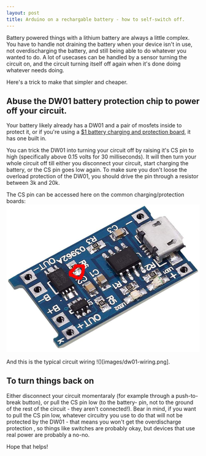 ```yaml
---
layout: post
title: Arduino on a rechargable battery - how to self-switch off.
---
```



Battery powered things with a lithium battery are always a little complex.  You have to handle not draining the battery when your device isn't in use, not overdischarging the battery, and still being able to do whatever you wanted to do.   A lot of usecases can be handled by a sensor turning the circuit on, and the circuit turning itself off again when it's done doing whatever needs doing.


Here's a trick to make that simpler and cheaper.

## Abuse the DW01 battery protection chip to power off your circuit.

Your battery likely already has a DW01 and a pair of mosfets inside to protect it, or if you're using a [$1 battery charging and protection board](https://amzn.to/2UEzf6E),  it has one built in.

You can trick the DW01 into turning your circuit off by raising it's CS pin to high (specifically above 0.15 volts for 30 milliseconds).  It will then turn your whole circuit off till either you disconnect your circuit, start charging the battery, or the CS pin goes low again.   To make sure you don't loose the overload protection of the DW01, you should drive the pin through a resistor between 3k and 20k.

The CS pin can be accessed here on the common charging/protection boards: ![](images/dw01-highlight.jpg)

And this is the typical circuit wiring !()[images/dw01-wiring.png].

## To turn things back on

Either disconnect your circuit momentaraly (for example through a push-to-break button), or pull the CS pin low (to the battery- pin, not to the ground of the rest of the circuit - they aren't connected!).    Bear in mind, if you want to pull the CS pin low, whatever circuitry you use to do that will not be protected by the DW01 - that means you won't get the overdischarge protection , so things like switches are probably okay, but devices that use real power are probably a no-no.

Hope that helps!
